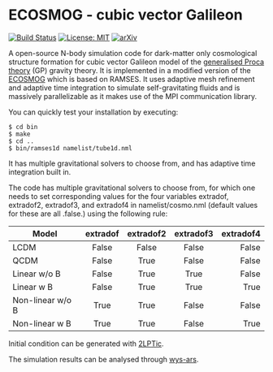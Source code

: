 # ECOSMOG - cubic vector Galileon

[![Build Status](https://travis-ci.com/Christovis/ecosmog-cvg.svg?branch=master)](https://travis-ci.com/Christovis/ecosmog-cvg)
[![License: MIT](https://img.shields.io/badge/License-MIT-yellow.svg)](https://opensource.org/licenses/MIT)
[![arXiv](https://img.shields.io/badge/arXiv-2007.03042%20-green.svg)](https://arxiv.org/abs/2007.03042)

A open-source N-body simulation code for dark-matter only cosmological structure formation for cubic vector Galileon model of the [generalised Proca theory](https://arxiv.org/abs/1402.7026) (GP) gravity theory. It is implemented in a modified version of the [ECOSMOG](https://arxiv.org/abs/1110.1379) which is based on RAMSES. It uses adaptive mesh refinement and adaptive time integration to simulate self-gravitating fluids and is massively parallelizable as it makes use of the MPI communication library.

You can quickly test your installation by executing:
```
$ cd bin
$ make
$ cd ..
$ bin/ramses1d namelist/tube1d.nml
```

It has multiple gravitational solvers to choose from, and has adaptive time integration built in.

The code has multiple gravitational solvers to choose from, for which one needs to set corresponding values for the four variables extradof, extradof2, extradof3, and extradof4 in namelist/cosmo.nml (default values for these are all .false.) using the following rule:

| Model            | extradof  | extradof2  | extradof3  | extradof4  |
| ---------------- | :-------: | :--------: | :--------: | ---------: |
| LCDM             | False     | False      | False      | False      |
| QCDM             | False     | True       | False      | False      |
| Linear     w/o B | False     | True       | True       | False      |
| Linear     w B   | False     | True       | True       | True       |
| Non-linear w/o B | True      | True       | False      | False      |
| Non-linear w B   | True      | True       | False      | True       |

Initial condition can be generated with [2LPTic](https://arxiv.org/abs/astro-ph/0606505).

The simulation results can be analysed through [wys-ars](https://github.com/Christovis/wys-ars).
